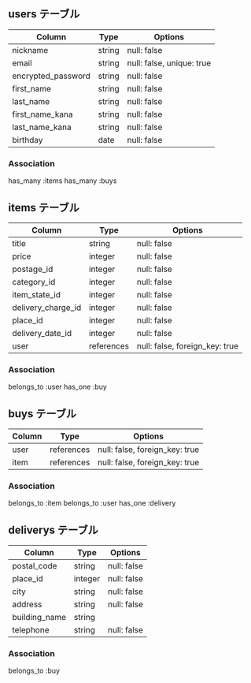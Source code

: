 

## users テーブル

| Column                  | Type   | Options                   |
| ------------------      | ------ | ------------------------- |
| nickname                | string | null: false |
| email                   | string | null: false, unique: true |
| encrypted_password      | string | null: false |
| first_name              | string | null: false |
| last_name               | string | null: false |
| first_name_kana         | string | null: false |
| last_name_kana           | string | null: false |
| birthday                | date   | null: false |


### Association
  has_many :items
  has_many :buys


## items テーブル

| Column             | Type   | Options                   |
| ------------------ | ------ | ------------------------- |
| title              | string | null: false  |
| price              | integer | null: false |
| postage_id            | integer | null: false  |
| category_id           | integer | null: false |
| item_state_id         | integer | null: false |
| delivery_charge_id    | integer | null: false |
| place_id              | integer | null: false |
| delivery_date_id      | integer | null: false |
| user                | references | null: false, foreign_key: true |

### Association
  belongs_to :user
  has_one :buy



## buys テーブル

| Column             | Type   | Options                   |
| ------------------ | ------ | ------------------------- |
| user               | references  | null: false, foreign_key: true |
| item              | references  | null: false, foreign_key: true |

### Association
  belongs_to :item
  belongs_to :user
  has_one :delivery

## deliverys テーブル

| Column             | Type   | Options                   |
| ------------------ | ------ | ------------------------- |
| postal_code        | string | null: false  |
| place_id         | integer | null: false |
| city               | string | null: false |
| address            | string | null: false  |
| building_name      | string | |
| telephone          | string | null: false |

### Association
  belongs_to :buy

